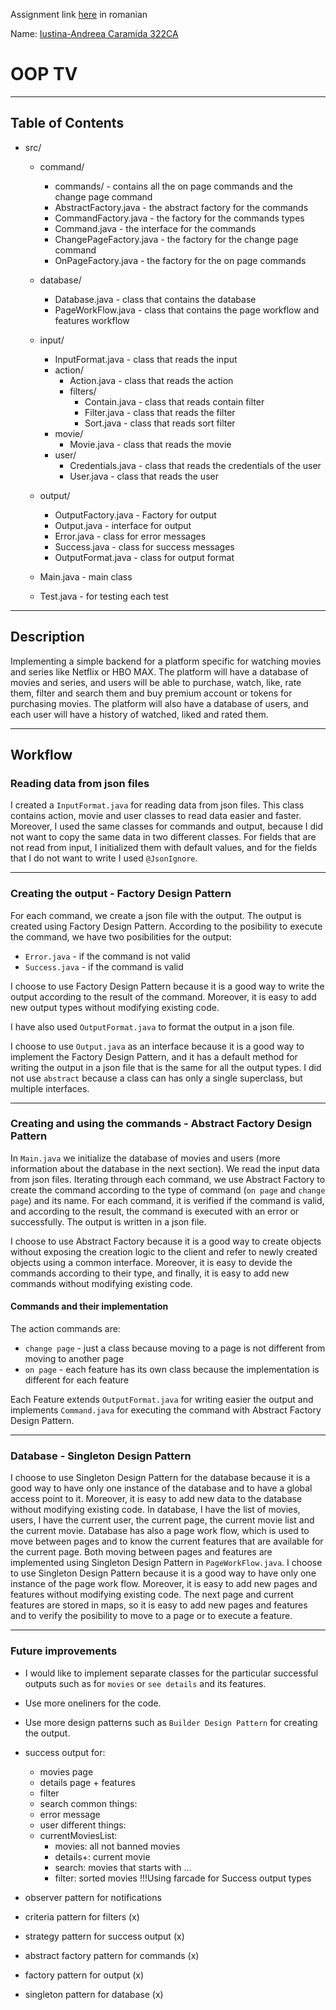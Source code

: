 Assignment link [here](https://ocw.cs.pub.ro/courses/poo-ca-cd/teme/proiect/etapa1) in romanian

Name: [Iustina-Andreea Caramida 322CA](https://github.com/iuniod)

# OOP TV

---
## Table of Contents
- src/
    - command/
        - commands/ - contains all the on page commands and the change page command
        - AbstractFactory.java - the abstract factory for the commands
        - CommandFactory.java - the factory for the commands types
        - Command.java - the interface for the commands
        - ChangePageFactory.java - the factory for the change page command
        - OnPageFactory.java - the factory for the on page commands
    - database/
        - Database.java - class that contains the database
        - PageWorkFlow.java - class that contains the page workflow and features workflow
    - input/
        - InputFormat.java - class that reads the input
        - action/
            - Action.java - class that reads the action
            - filters/
                - Contain.java - class that reads contain filter
                - Filter.java - class that reads the filter
                - Sort.java - class that reads sort filter
        - movie/
            - Movie.java - class that reads the movie
        - user/
            - Credentials.java - class that reads the credentials of the user
            - User.java - class that reads the user
    - output/
        - OutputFactory.java - Factory for output
        - Output.java - interface for output
        - Error.java - class for error messages
        - Success.java - class for success messages
        - OutputFormat.java - class for output format
        
    - Main.java - main class
    - Test.java - for testing each test

---
## Description
Implementing a simple backend for a platform specific for watching movies and series like Netflix or HBO MAX.
The platform will have a database of movies and series, and users will be able to purchase, watch, like, rate them, filter and search them and buy premium account or tokens for purchasing movies.
The platform will also have a database of users, and each user will have a history of watched, liked and rated them.

---
## Workflow
### Reading data from json files
I created a `InputFormat.java` for reading data from json files. This class contains action, movie and user classes to read data easier and faster. Moreover, I used the same classes for commands and output, because I did not want to copy the same data in two different classes. For fields that are not read from input, I initialized them with default values, and for the fields that I do not want to write I used `@JsonIgnore`.

---
### Creating the output - Factory Design Pattern
For each command, we create a json file with the output. The output is created using Factory Design Pattern. According to the posibility to execute the command, we have two posibilities for the output:
- `Error.java` - if the command is not valid
- `Success.java` - if the command is valid

I choose to use Factory Design Pattern because it is a good way to write the output according to the result of the command. Moreover, it is easy to add new output types without modifying existing code.

I have also used `OutputFormat.java` to format the output in a json file.

I choose to use `Output.java` as an interface because it is a good way to implement the Factory Design Pattern, and it has a default method for writing the output in a json file that is the same for all the output types. I did not use `abstract` because a class can has only a single superclass, but multiple interfaces.

---
### Creating and using the commands - Abstract Factory Design Pattern
In `Main.java` we initialize the database of movies and users (more information about the database in the next section). We read the input data from json files. Iterating through each command, we use Abstract Factory
to create the command according to the type of command (`on page` and `change page`) and its name. For each command, it is verified if the command is valid, and according to
the result, the command is executed with an error or successfully. The output is written in a json file.

I choose to use Abstract Factory because it is a good way to create objects without exposing the creation logic to the client and refer to newly created objects using a common interface.
Moreover, it is easy to devide the commands according to their type, and finally, it is easy to add new commands without modifying existing code.

#### Commands and their implementation
The action commands are:
- `change page` - just a class because moving to a page is not different from moving to another page
- `on page` - each feature has its own class because the implementation is different for each feature

Each Feature extends `OutputFormat.java` for writing easier the output and implements `Command.java` for executing the command with Abstract Factory Design Pattern.

---
### Database - Singleton Design Pattern
I choose to use Singleton Design Pattern for the database because it is a good way to have only one instance of the database and to have a global access point to it.
Moreover, it is easy to add new data to the database without modifying existing code.
In database, I have the list of movies, users, I have the current user, the current page, the current movie list and the current movie.
Database has also a page work flow, which is used to move between pages and to know the current features that are available for the current page.
Both moving between pages and features are implemented using Singleton Design Pattern in `PageWorkFlow.java`. I choose to use Singleton Design Pattern because it is a good way to have only one instance of the page work flow.
Moreover, it is easy to add new pages and features without modifying existing code. The next page and current features are stored in maps, so it is easy to add new pages and features and to verify the posibility to move to a page or to execute a feature.

---
### Future improvements
- I would like to implement separate classes for the particular successful outputs such as for `movies` or `see details` and its features.
- Use more oneliners for the code.
- Use more design patterns such as `Builder Design Pattern` for creating the output.

- success output for:
    - movies page
    - details page + features
    - filter
    - search
      common things:
    - error message
    - user
      different things:
    - currentMoviesList:
        - movies: all not banned movies
        - details+: current movie
        - search: movies that starts with ...
        - filter: sorted movies
          !!!Using farcade for Success output types

- observer pattern for notifications

- criteria pattern for filters (x)

- strategy pattern for success output (x)

- abstract factory pattern for commands (x)

- factory pattern for output (x)

- singleton pattern for database (x)
	